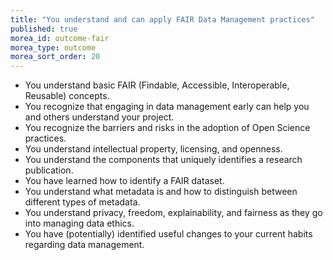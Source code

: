 ```yaml
---
title: "You understand and can apply FAIR Data Management practices"
published: true
morea_id: outcome-fair
morea_type: outcome
morea_sort_order: 20
---
```


* You understand basic FAIR (Findable, Accessible, Interoperable, Reusable) concepts.
* You recognize that engaging in data management early can help you and others understand your project.
* You recognize the barriers and risks in the adoption of Open Science practices.
* You understand intellectual property, licensing, and openness.
* You understand the components that uniquely identifies a research publication.
* You have learned how to identify a FAIR dataset.
* You understand what metadata is and how to distinguish between different types of metadata.
* You understand privacy, freedom, explainability, and fairness as they go into managing data ethics.
* You have (potentially) identified useful changes to your current habits regarding data management.
